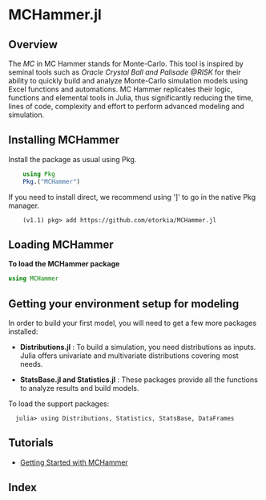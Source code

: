 #  MCHammer.jl

## Overview

The *MC* in MC Hammer stands for Monte-Carlo. This tool is inspired by seminal tools such as *Oracle Crystal Ball and Palisade @RISK* for their ability to quickly build and analyze Monte-Carlo simulation models using Excel functions and automations. MC Hammer replicates their logic, functions and elemental tools in Julia, thus significantly reducing the time, lines of code, complexity and effort to perform advanced modeling and simulation.

## Installing MCHammer

 Install the package as usual using Pkg.

```julia
    using Pkg
    Pkg.("MCHammer")
```

If you need to install direct, we recommend using ']' to go in the native Pkg manager.

```
    (v1.1) pkg> add https://github.com/etorkia/MCHammer.jl
```

## Loading MCHammer

**To load the MCHammer package**

```julia
using MCHammer
```


## Getting your environment setup for modeling

In order to build your first model, you will need to get a few more packages installed:
* **Distributions.jl** : To build a simulation, you need distributions as inputs. Julia offers univariate and multivariate distributions covering most needs.

* **StatsBase.jl and Statistics.jl** : These packages provide all the functions to analyze results and build models.

To load the support packages:

      julia> using Distributions, Statistics, StatsBase, DataFrames


## Tutorials

* [Getting Started with MCHammer](\tutorials\1_first_model\index.html)


## Index

```@index
```
